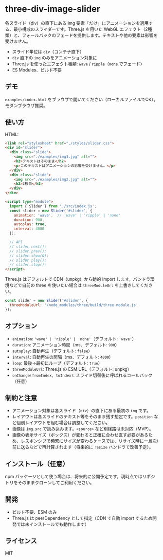 # three-div-image-slider

各スライド（div）の直下にある img 要素「だけ」にアニメーションを適用する、最小構成のスライダーです。Three.js を用いた WebGL エフェクト（2種類）と、フォールバックのフェードを提供します。テキストや他の要素は影響を受けません。

- スライド単位は `div`（コンテナ直下）
- `div` 直下の `img` のみをアニメーション対象に
- Three.js を使ったエフェクト種類: `wave` / `ripple`（`none` でフェード）
- ES Modules、ビルド不要

## デモ

`examples/index.html` をブラウザで開いてください（ローカルファイルでOK）。モダンブラウザ推奨。

## 使い方

HTML:

```html
<link rel="stylesheet" href="./styles/slider.css">
<div id="slider">
  <div class="slide">
    <img src="./examples/img1.jpg" alt="">
    <h2>テキストはそのまま</h2>
    <p>このテキストはアニメーションの影響を受けません。</p>
  </div>
  <div class="slide">
    <img src="./examples/img2.jpg" alt="">
    <h2>2枚目</h2>
  </div>
</div>

<script type="module">
  import { Slider } from './src/index.js';
  const slider = new Slider('#slider', {
    animation: 'wave',  // 'wave' | 'ripple' | 'none'
    duration: 900,
    autoplay: true,
    interval: 4000
  });

  // API
  // slider.next();
  // slider.prev();
  // slider.show(0);
  // slider.play();
  // slider.stop();
</script>
```

Three.js はデフォルトで CDN（unpkg）から動的 import します。バンドラ環境などで自前の three を使いたい場合は `threeModuleUrl` を上書きしてください。

```js
const slider = new Slider('#slider', {
  threeModuleUrl: '/node_modules/three/build/three.module.js'
});
```

## オプション

- `animation`: `'wave' | 'ripple' | 'none'`（デフォルト: `'wave'`）
- `duration`: アニメーション時間（ms、デフォルト: `900`）
- `autoplay`: 自動再生（デフォルト: `false`）
- `interval`: 自動再生の間隔（ms、デフォルト: `4000`）
- `loop`: 最後→最初にループ（デフォルト: `true`）
- `threeModuleUrl`: Three.js の ESM URL（デフォルト: unpkg）
- `onChange(fromIndex, toIndex)`: スライド切替後に呼ばれるコールバック（任意）

## 制約と注意

- アニメーション対象は各スライド（`div`）の直下にある最初の `img` です。
- レイアウトは各スライドのテキスト等をそのまま残す想定です。`position` など個別レイアウトを組む場合は調整してください。
- 画像は `img.src` で読み込みます。`<source>` など別経路は未対応（MVP）。
- 画像の表示サイズ（ボックス）が変わると正確に合わせ直す必要があるため、レスポンシブで頻繁にサイズが変わるケースでは、リサイズ時に一旦次/前に送るなどで再計算されます（将来的に `resize` ハンドラで改善予定）。

## インストール（任意）

npm パッケージとして使う場合は、将来的に公開予定です。現時点ではリポジトリをそのままクローンしてご利用ください。

## 開発

- ビルド不要、ESM のみ
- Three.js は peerDependency として指定（CDN で自動 import するため開発では未インストールでも動作します）

## ライセンス

MIT